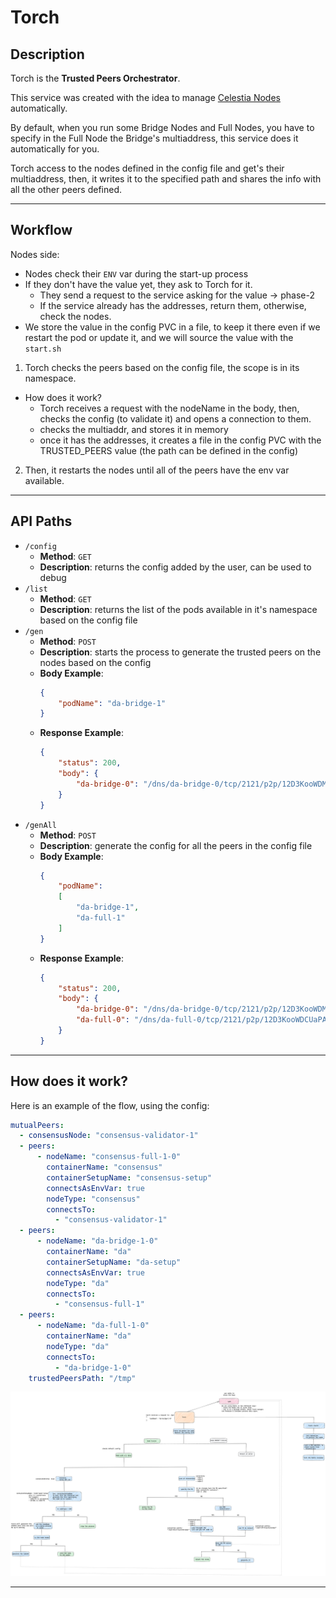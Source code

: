 # Torch

## Description

Torch is the **Trusted Peers Orchestrator**.

This service was created with the idea to manage [Celestia Nodes](https://github.com/celestiaorg/celestia-node/) automatically.

By default, when you run some Bridge Nodes and Full Nodes, you have to specify in the Full Node the Bridge's multiaddress, this service does it automatically for you.

Torch access to the nodes defined in the config file and get's their multiaddress, then, it writes it to the specified path and shares the info with all the other peers defined.

---

## Workflow

Nodes side:
- Nodes check their `ENV` var during the start-up process
- If they don't have the value yet, they ask to Torch for it.
  - They send a request to the service asking for the value -> phase-2
  - If the service already has the addresses, return them, otherwise, check the nodes.
- We store the value in the config PVC in a file, to keep it there even if we restart the pod or update it, and we 
will source the value with the `start.sh`


1) Torch checks the peers based on the config file, the scope is in its namespace.
  - How does it work?
    - Torch receives a request with the nodeName in the body, then, checks the config (to validate it) and
      opens a connection to them.
    - checks the multiaddr, and stores it in memory
    - once it has the addresses, it creates a file in the config PVC with the TRUSTED_PEERS value (the path can be defined in the config)
2) Then, it restarts the nodes until all of the peers have the env var available.


---

## API Paths

- `/config`
  - **Method**: `GET` 
  - **Description**: returns the config added by the user, can be used to debug
- `/list`
  - **Method**: `GET`
  - **Description**: returns the list of the pods available in it's namespace based on the config file
- `/gen` 
  - **Method**: `POST`
  - **Description**: starts the process to generate the trusted peers on the nodes based on the config
  - **Body Example**: 
    ```json
    {
        "podName": "da-bridge-1"
    }
    ```
  - **Response Example**:
    ```json
    {
        "status": 200,
        "body": {
            "da-bridge-0": "/dns/da-bridge-0/tcp/2121/p2p/12D3KooWDMuPiHgnB6xwnpaR4cgyAdbB5aN9zwoZCATgGxnrpk1M"
        }
    }
    ```
- `/genAll`
  - **Method**: `POST`
  - **Description**: generate the config for all the peers in the config file
  - **Body Example**:
    ```json
    {
        "podName": 
        [
            "da-bridge-1",
            "da-full-1"
        ]
    }
    ```
  - **Response Example**:
    ```json
    {
        "status": 200,
        "body": {
            "da-bridge-0": "/dns/da-bridge-0/tcp/2121/p2p/12D3KooWDMuPiHgnB6xwnpaR4cgyAdbB5aN9zwoZCATgGxnrpk1M",
            "da-full-0": "/dns/da-full-0/tcp/2121/p2p/12D3KooWDCUaPA5ZQveFfsuAHHBNiAhEERo5J1YfbqwSZKtn9RrD"
        }
    }
    ```
---

## How does it work?

Here is an example of the flow, using the config:

```yaml
mutualPeers:
  - consensusNode: "consensus-validator-1"
  - peers:
      - nodeName: "consensus-full-1-0"
        containerName: "consensus"
        containerSetupName: "consensus-setup"
        connectsAsEnvVar: true
        nodeType: "consensus"
        connectsTo:
          - "consensus-validator-1"
  - peers:
      - nodeName: "da-bridge-1-0"
        containerName: "da"
        containerSetupName: "da-setup"
        connectsAsEnvVar: true
        nodeType: "da"
        connectsTo:
          - "consensus-full-1"
  - peers:
      - nodeName: "da-full-1-0"
        containerName: "da"
        nodeType: "da"
        connectsTo:
          - "da-bridge-1-0"
    trustedPeersPath: "/tmp"
```

![Torch Flow](./docs/assets/torch.png)

---
